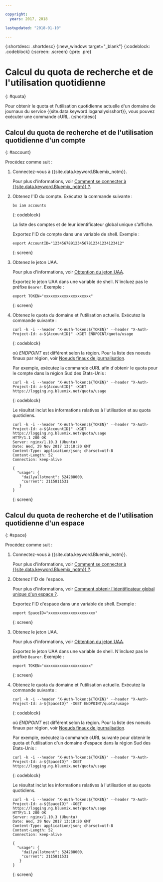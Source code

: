 ```yaml
---

copyright:
  years: 2017, 2018

lastupdated: "2018-01-10"

---
```



{:shortdesc: .shortdesc}
{:new_window: target="_blank"}
{:codeblock: .codeblock}
{:screen: .screen}
{:pre: .pre}


# Calcul du quota de recherche et de l'utilisation quotidienne
{: #quota}

Pour obtenir le quota et l'utilisation quotidienne actuelle d'un domaine de journaux du service {{site.data.keyword.loganalysisshort}}, vous pouvez exécuter une commande cURL. 
{:shortdesc}


## Calcul du quota de recherche et de l'utilisation quotidienne d'un compte
{: #account}

Procédez comme suit :

1. Connectez-vous à {{site.data.keyword.Bluemix_notm}}. 

    Pour plus d'informations, voir [Comment se connecter à {{site.data.keyword.Bluemix_notm}} ?](/docs/services/CloudLogAnalysis/qa/cli_qa.html#login).

2. Obtenez l'ID du compte. Exécutez la commande suivante :

    ```
	bx iam accounts
	```
    {: codeblock}	

	La liste des comptes et de leur identificateur global unique s'affiche.
	
	Exportez l'ID de compte dans une variable de shell. Exemple :
	
	```
	export AccountID="1234567891234567812341234123412"
	```
	{: screen}

3. Obtenez le jeton UAA. 

    Pour plus d'informations, voir [Obtention du jeton UAA](/docs/services/CloudLogAnalysis/security/auth_uaa.html#auth_uaa).

    Exportez le jeton UAA dans une variable de shell. N'incluez pas le préfixe `Bearer`. Exemple :
	
	```
	export TOKEN="xxxxxxxxxxxxxxxxxxxxx"
	```
	{: screen}

4. Obtenez le quota du domaine et l'utilisation actuelle. Exécutez la commande suivante :

    ```
    curl -k -i --header "X-Auth-Token:${TOKEN}" --header "X-Auth-Project-Id: a-${AccountID}" -XGET ENDPOINT/quota/usage
	```
	{: codeblock}
	
	où *ENDPOINT* est différent selon la région. Pour la liste des noeuds finaux par région, voir [Noeuds finaux de journalisation](/docs/services/CloudLogAnalysis/manage_logs.html#endpoints).
	
	Par exemple, exécutez la commande cURL afin d'obtenir le quota pour le compte dans la région Sud des Etats-Unis :
	
	```
    curl -k -i --header "X-Auth-Token:${TOKEN}" --header "X-Auth-Project-Id: a-${AccountID}" -XGET https://logging.ng.bluemix.net/quota/usage
	```
	{: codeblock}
	
	Le résultat inclut les informations relatives à l'utilisation et au quota quotidiens.
	
	```
    curl -k -i --header "X-Auth-Token:${TOKEN}" --header "X-Auth-Project-Id: a-${AccountID}" -XGET https://logging.ng.bluemix.net/quota/usage
    HTTP/1.1 200 OK
    Server: nginx/1.10.3 (Ubuntu)
    Date: Wed, 29 Nov 2017 13:18:20 GMT
    Content-Type: application/json; charset=utf-8
    Content-Length: 52
    Connection: keep-alive

   {
      "usage": {
        "dailyallotment": 524288000,
        "current": 2115811531
       }
    }
    ```
    {: screen}

	
## Calcul du quota de recherche et de l'utilisation quotidienne d'un espace
{: #space}

Procédez comme suit :

1. Connectez-vous à {{site.data.keyword.Bluemix_notm}}. 

    Pour plus d'informations, voir [Comment se connecter à {{site.data.keyword.Bluemix_notm}} ?](/docs/services/CloudLogAnalysis/qa/cli_qa.html#login).

2. Obtenez l'ID de l'espace.

    Pour plus d'informations, voir [Comment obtenir l'identificateur global unique d'un espace ?](/docs/services/CloudLogAnalysis/qa/cli_qa.html#space_guid).
	
	Exportez l'ID d'espace dans une variable de shell. Exemple :
	
	```
	export SpaceID="xxxxxxxxxxxxxxxxxxxxx"
	```
	{: screen}

3. Obtenez le jeton UAA. 

    Pour plus d'informations, voir [Obtention du jeton UAA](/docs/services/CloudLogAnalysis/security/auth_uaa.html#auth_uaa).

    Exportez le jeton UAA dans une variable de shell. N'incluez pas le préfixe `Bearer`. Exemple :
	
	```
	export TOKEN="xxxxxxxxxxxxxxxxxxxxx"
	```
	{: screen}

4. Obtenez le quota du domaine et l'utilisation actuelle. Exécutez la commande suivante :

    ```
    curl -k -i --header "X-Auth-Token:${TOKEN}" --header "X-Auth-Project-Id: a-${SpaceID}" -XGET ENDPOINT/quota/usage
	```
	{: codeblock}
	
	où *ENDPOINT* est différent selon la région. Pour la liste des noeuds finaux par région, voir [Noeuds finaux de journalisation](/docs/services/CloudLogAnalysis/manage_logs.html#endpoints).

    Par exemple, exécutez la commande cURL suivante pour obtenir le quota et l'utilisation d'un domaine d'espace dans la région Sud des Etats-Unis :
	
    ```
    curl -k -i --header "X-Auth-Token:${TOKEN}" --header "X-Auth-Project-Id: a-${SpaceID}" -XGET https://logging.ng.bluemix.net/quota/usage
	```
	{: codeblock}
	
	Le résultat inclut les informations relatives à l'utilisation et au quota quotidiens.
	
	```
    curl -k -i --header "X-Auth-Token:${TOKEN}" --header "X-Auth-Project-Id: a-${SpaceID}" -XGET https://logging.ng.bluemix.net/quota/usage
    HTTP/1.1 200 OK
    Server: nginx/1.10.3 (Ubuntu)
    Date: Wed, 29 Nov 2017 13:18:20 GMT
    Content-Type: application/json; charset=utf-8
    Content-Length: 52
    Connection: keep-alive

   {
      "usage": {
        "dailyallotment": 524288000,
        "current": 2115811531
       }
    }
    ```
    {: screen}



